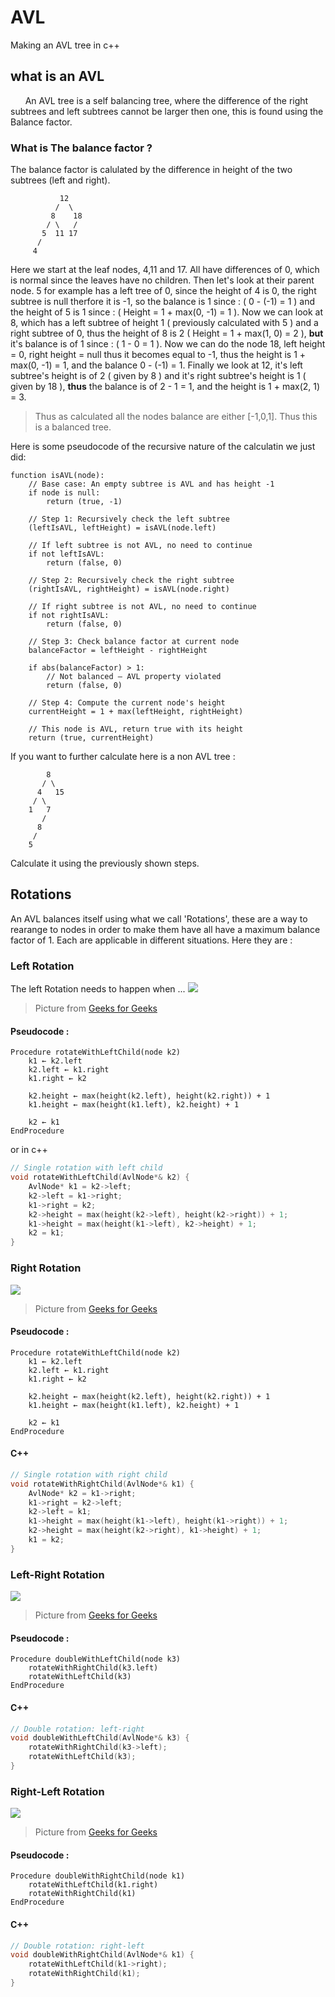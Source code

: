 # AVL
Making an AVL tree in c++

## what is an AVL 
&nbsp;&nbsp;&nbsp;&nbsp;&nbsp;&nbsp;An AVL tree is a self balancing tree, where the difference of the right subtrees and left subtrees cannot be larger then one, this is found using the Balance factor.
### What is The balance factor ?
The balance factor is calulated by the difference in height of the two subtrees (left and right).
```
           12
          /  \
         8    18
        / \   /
       5  11 17
      /
     4
```
Here we start at the leaf nodes, 4,11 and 17. All have differences of 0, which is normal since the leaves have no children. Then let's look at their parent node. 
5 for example has a left tree of 0, since the height of 4 is 0, the right subtree is null therfore it is -1, so the balance is 1 since : ( 0 - (-1) = 1 ) and the height of 5 is 1 since : ( Height = 1 + max(0, -1) = 1 ). Now we can look at 8, which has a left subtree of height 1 ( previously calculated with 5 ) and a right subtree of 0, thus the height of 8 is 2 ( Height = 1 + max(1, 0) = 2 ), **but** it's balance is of 1 since : ( 1 - 0 = 1 ).
Now we can do the node 18, left height = 0, right height = null thus it becomes equal to -1, thus the height is 1 + max(0, -1) = 1, and the balance  0 - (-1) = 1. Finally we look at 12, it's left subtree's height is of 2 ( given by 8 ) and it's right subtree's height is 1 ( given by 18 ), **__thus__** the balance is of 2 - 1 = 1, and the height is 1 + max(2, 1) = 3.
> Thus as calculated all the nodes balance are either [-1,0,1]. Thus this is a balanced tree.

Here is some pseudocode of the recursive nature of the calculatin we just did: 
```
function isAVL(node):
    // Base case: An empty subtree is AVL and has height -1
    if node is null:
        return (true, -1)

    // Step 1: Recursively check the left subtree
    (leftIsAVL, leftHeight) = isAVL(node.left)

    // If left subtree is not AVL, no need to continue
    if not leftIsAVL:
        return (false, 0)

    // Step 2: Recursively check the right subtree
    (rightIsAVL, rightHeight) = isAVL(node.right)

    // If right subtree is not AVL, no need to continue
    if not rightIsAVL:
        return (false, 0)

    // Step 3: Check balance factor at current node
    balanceFactor = leftHeight - rightHeight

    if abs(balanceFactor) > 1:
        // Not balanced — AVL property violated
        return (false, 0)

    // Step 4: Compute the current node's height
    currentHeight = 1 + max(leftHeight, rightHeight)

    // This node is AVL, return true with its height
    return (true, currentHeight)
```
If you want to further calculate here is a non AVL tree :
```
        8
       / \
      4   15
     / \
    1   7
       /
      8
     /
    5
```

Calculate it using the previously shown steps.
## Rotations 
An AVL balances itself using what we call 'Rotations', these are a way to rearange to nodes in order to make them have all have a maximum balance factor of 1. Each are applicable in different situations. Here they are :
### Left Rotation
The left Rotation needs to happen when ...
![](Documents/Left-Rotation.png)
> Picture from [Geeks for Geeks](https://www.geeksforgeeks.org/introduction-to-avl-tree/)
#### Pseudocode : 
```
Procedure rotateWithLeftChild(node k2)
    k1 ← k2.left
    k2.left ← k1.right
    k1.right ← k2

    k2.height ← max(height(k2.left), height(k2.right)) + 1
    k1.height ← max(height(k1.left), k2.height) + 1

    k2 ← k1
EndProcedure
```
or in c++ 
```c++
// Single rotation with left child
void rotateWithLeftChild(AvlNode*& k2) {
    AvlNode* k1 = k2->left;
    k2->left = k1->right;
    k1->right = k2;
    k2->height = max(height(k2->left), height(k2->right)) + 1;
    k1->height = max(height(k1->left), k2->height) + 1;
    k2 = k1;
}
```

### Right Rotation

![](Documents/Right-Rotation.jpg)
> Picture from [Geeks for Geeks](https://www.geeksforgeeks.org/introduction-to-avl-tree/)
#### Pseudocode : 
```
Procedure rotateWithLeftChild(node k2)
    k1 ← k2.left
    k2.left ← k1.right
    k1.right ← k2

    k2.height ← max(height(k2.left), height(k2.right)) + 1
    k1.height ← max(height(k1.left), k2.height) + 1

    k2 ← k1
EndProcedure
```
#### C++
```c++
// Single rotation with right child
void rotateWithRightChild(AvlNode*& k1) {
    AvlNode* k2 = k1->right;
    k1->right = k2->left;
    k2->left = k1;
    k1->height = max(height(k1->left), height(k1->right)) + 1;
    k2->height = max(height(k2->right), k1->height) + 1;
    k1 = k2;
}
```
### Left-Right Rotation

![](Documents/Left-Right-Rotation.png)
> Picture from [Geeks for Geeks](https://www.geeksforgeeks.org/introduction-to-avl-tree/)
#### Pseudocode : 
```
Procedure doubleWithLeftChild(node k3)
    rotateWithRightChild(k3.left)
    rotateWithLeftChild(k3)
EndProcedure
```
#### C++
```c++
// Double rotation: left-right
void doubleWithLeftChild(AvlNode*& k3) {
    rotateWithRightChild(k3->left);
    rotateWithLeftChild(k3);
}
```

### Right-Left Rotation

![](Documents/Right-left-Rotation.png)
> Picture from [Geeks for Geeks](https://www.geeksforgeeks.org/introduction-to-avl-tree/)
#### Pseudocode : 
```
Procedure doubleWithRightChild(node k1)
    rotateWithLeftChild(k1.right)
    rotateWithRightChild(k1)
EndProcedure
```
#### C++
```c++
// Double rotation: right-left
void doubleWithRightChild(AvlNode*& k1) {
    rotateWithLeftChild(k1->right);
    rotateWithRightChild(k1);
}
```
